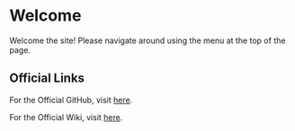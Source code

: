 # Welcome

Welcome the site! Please navigate around using the menu at the top of the page.

## Official Links
For the Official GitHub, visit [here](https://github.com/mekanism/Mekanism).

For the Official Wiki, visit [here](https://wiki.aidancbrady.com/wiki/Main_Page).
